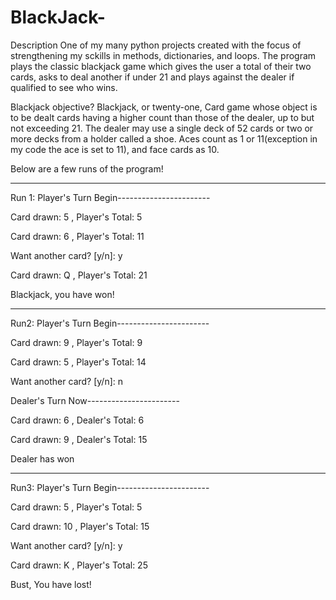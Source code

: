# BlackJack-

Description
One of my many python projects created with the focus of strengthening my sckills in methods, dictionaries, and loops. 
The program plays the classic blackjack game which gives the user a total of their two cards, asks 
to deal another if under 21 and plays against the dealer if qualified to see who wins. 


Blackjack objective?
Blackjack, or twenty-one, Card game whose object is to be dealt cards having a higher count 
than those of the dealer, up to but not exceeding 21. The dealer may use a single deck of 
52 cards or two or more decks from a holder called a shoe. Aces count as 1 or 11(exception in
my code the ace is set to 11), and face cards as 10. 

Below are a few runs of the program! 
___________________________________________________________________________________________________________________________________________________________________
Run 1:
Player's Turn Begin-----------------------

Card drawn: 5 , Player's Total: 5

Card drawn: 6 , Player's Total: 11

Want another card? [y/n]: y

Card drawn: Q , Player's Total: 21

Blackjack, you have won!

___________________________________________________________________________________________________________________________________________________________________
Run2: 
Player's Turn Begin-----------------------

Card drawn: 9 , Player's Total: 9

Card drawn: 5 , Player's Total: 14

Want another card? [y/n]: n

Dealer's Turn Now-----------------------

Card drawn: 6 , Dealer's Total: 6

Card drawn: 9 , Dealer's Total: 15

Dealer has won

___________________________________________________________________________________________________________________________________________________________________
Run3: 
Player's Turn Begin-----------------------

Card drawn: 5 , Player's Total: 5

Card drawn: 10 , Player's Total: 15

Want another card? [y/n]: y

Card drawn: K , Player's Total: 25

Bust, You have lost!

